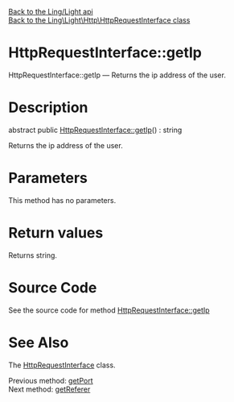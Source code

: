 [Back to the Ling/Light api](https://github.com/lingtalfi/Light/blob/master/doc/api/Ling/Light.md)<br>
[Back to the Ling\Light\Http\HttpRequestInterface class](https://github.com/lingtalfi/Light/blob/master/doc/api/Ling/Light/Http/HttpRequestInterface.md)


HttpRequestInterface::getIp
================



HttpRequestInterface::getIp — Returns the ip address of the user.




Description
================


abstract public [HttpRequestInterface::getIp](https://github.com/lingtalfi/Light/blob/master/doc/api/Ling/Light/Http/HttpRequestInterface/getIp.md)() : string




Returns the ip address of the user.




Parameters
================

This method has no parameters.


Return values
================

Returns string.








Source Code
===========
See the source code for method [HttpRequestInterface::getIp](https://github.com/lingtalfi/Light/blob/master/Http/HttpRequestInterface.php#L90-L90)


See Also
================

The [HttpRequestInterface](https://github.com/lingtalfi/Light/blob/master/doc/api/Ling/Light/Http/HttpRequestInterface.md) class.

Previous method: [getPort](https://github.com/lingtalfi/Light/blob/master/doc/api/Ling/Light/Http/HttpRequestInterface/getPort.md)<br>Next method: [getReferer](https://github.com/lingtalfi/Light/blob/master/doc/api/Ling/Light/Http/HttpRequestInterface/getReferer.md)<br>

